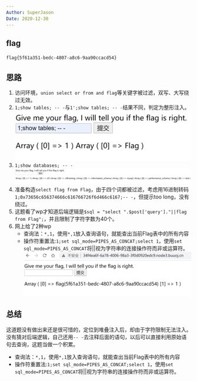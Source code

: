 ```yaml
---
Author: SuperJason
Date: 2020-12-30
---
```


## flag
`flag{5f61a351-bedc-4807-a8c6-9aa90ccacd54}`

## 思路
1. 访问环境，`union select or from and flag`等关键字被过滤，双写、大写绕过无效。  
2. `1;show tables; -- -`与`1';show tables; -- -`结果不同，判定为整形注入。  
   ![](./images/easysql-1.png)
3. `1;show databases; -- -`   
   ![](./images/easysql-2.png)
4. 准备构造`select flag from Flag`，由于四个词都被过滤，考虑用16进制转码`1;0x73656c656374666c616766726f6d466c6167;-- -`，但提示too long，没有绕过。
5. 这题看了wp才知道后端逻辑是`$sql = "select ".$post['query']."||flag from Flag";`，并且限制了字符字数为40个。
6. 网上给了2种wp
   - 查询法：`*,1`，使用`*,1`放入查询语句，就能查出当前Flag表中的所有内容
   - 操作符重置法:`1;set sql_mode=PIPES_AS_CONCAT;select 1`，使用`set sql_mode=PIPES_AS_CONCAT`将||视为字符串的连接操作符而非或运算符。   
    ![](./images/easysql-3.png)
## 总结
这道题没有做出来还是很可惜的，定位到堆叠注入后，却由于字符限制无法注入。没有猜对后端逻辑，自己还用`-- -`去注释后面的语句，以后可以直接利用原始语句去查询，这题当做一个积累。
   - 查询法：`*,1`，使用`*,1`放入查询语句，就能查出当前Flag表中的所有内容
   - 操作符重置法:`1;set sql_mode=PIPES_AS_CONCAT;select 1`，使用`set sql_mode=PIPES_AS_CONCAT`将||视为字符串的连接操作符而非或运算符。
